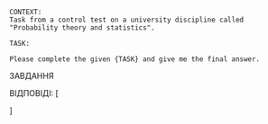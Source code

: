 ```
CONTEXT:
Task from a control test on a university discipline called "Probability theory and statistics".

TASK:

Please complete the given {TASK} and give me the final answer.
```

ЗАВДАННЯ

ВІДПОВІДІ: [

]

